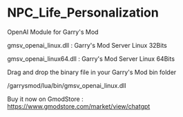 # NPC_Life_Personalization
OpenAI Module for Garry's Mod


gmsv_openai_linux.dll : Garry's Mod Server Linux 32Bits

gmsv_openai_linux64.dll : Garry's Mod Server Linux 64Bits


Drag and drop the binary file in your Garry's Mod bin folder

/garrysmod/lua/bin/gmsv_openai_linux.dll


Buy it now on GmodStore : https://www.gmodstore.com/market/view/chatgpt
